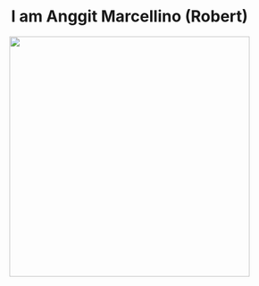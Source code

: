 <h1 align= "center"><b> I am Anggit Marcellino (Robert)</b></h1>

<p align="center">  <img src="https://media.giphy.com/media/jPGMVVCDzfQdeaxm2t/giphy.gif" width="430px">



